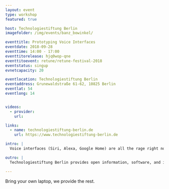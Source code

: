 ```yaml
---
layout: event
type: workshop
featured: true

host: Technologiestiftung Berlin
imagefolder: /img/events/banz_bowinkel/

eventtitle: Prototyping Voice Interfaces
eventdate: 2018-09-28
eventtime: 14:00 - 17:00
eventtitorelease: hjq0wop-qne
eventtitoevent: retune/retune-festival-2018
eventstatus: singup
evnetcapacity: 20

eventlocation: Technologiestiftung Berlin
eventaddress: Grunewaldstraße 61-62, 10825 Berlin
eventlat: 54
eventlong: 14


videos:
  - provider: 
    url:

links:
  - name: technologiestiftung-berlin.de
    url: https://www.technologiestiftung-berlin.de

intro: |
  Voice interfaces (Siri, Alexa, Google Home) are all the rage right now. Learn to build your own in this workshop! We are giving a beginner-friendly introduction in how to use voice interfaces as part of your media art/web development projects. A workshop by the Technology Foundation Berlin's Ideation & Prototyping Lab. 

outro: |
  Technologiestiftung Berlin provides open information, software, and infrastructure to business, administration, and civil society. It also presents the options for applying them in Berlin based on practical examples.

---
```


Bring your own laptop, we provide the rest. 
